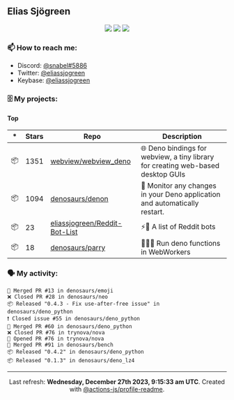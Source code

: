 ## Elias Sjögreen

<p align="center">
  <img src="https://img.shields.io/badge/🎂-dec. 2003-success" />
  <img src="https://img.shields.io/badge/🌎-Stockholm-informational" />
  <img src="https://img.shields.io/badge/👦-He/Him-informational" />
</p>

### 📫 How to reach me:

- Discord: [@snabel#5886](https://discord.com/users/267978757799673866)
- Twitter: [@eliassjogreen](https://twitter.com/eliassjogreen)
- Keybase: [@eliassjogreen](https://keybase.io/eliassjogreen)

### 🗄 My projects:

#### Top
|*|Stars|Repo|Description|
|---|---|---|---|
| 📦 | 1351 | [webview/webview_deno](https://github.com/webview/webview_deno) | 🌐 Deno bindings for webview, a tiny library for creating web-based desktop GUIs |
| 📦 | 1094 | [denosaurs/denon](https://github.com/denosaurs/denon) | 👀 Monitor any changes in your Deno application and automatically restart. |
| 📦 | 23 | [eliassjogreen/Reddit-Bot-List](https://github.com/eliassjogreen/Reddit-Bot-List) | ⚡️🤖 A list of Reddit bots |
| 📦 | 18 | [denosaurs/parry](https://github.com/denosaurs/parry) | 👷🏽‍♂️ Run deno functions in WebWorkers |

### 🗣 My activity:

```
🎉 Merged PR #13 in denosaurs/emoji
❌ Closed PR #28 in denosaurs/neo
📦 Released "0.4.3 - Fix use-after-free issue" in denosaurs/deno_python
❗️ Closed issue #55 in denosaurs/deno_python
🎉 Merged PR #60 in denosaurs/deno_python
❌ Closed PR #76 in trynova/nova
💪 Opened PR #76 in trynova/nova
🎉 Merged PR #91 in denosaurs/bench
📦 Released "0.4.2" in denosaurs/deno_python
📦 Released "0.1.3" in denosaurs/deno_lz4
```

------------
<p align="center">Last refresh: <b>Wednesday, December 27th 2023, 9:15:33 am UTC</b>. Created with <a href=https://github.com/marketplace/actions/profile-readme>@actions-js/profile-readme</a>.</p>
